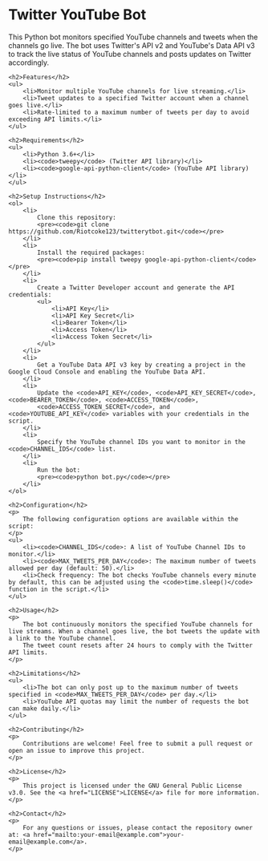<!DOCTYPE html>
<html lang="en">
<head>
    <meta charset="UTF-8">
    <meta name="viewport" content="width=device-width, initial-scale=1.0">
    <title>Twitter YouTube Bot</title>
</head>
<body>
    <h1>Twitter YouTube Bot</h1>
    <p>
        This Python bot monitors specified YouTube channels and tweets when the channels go live.
        The bot uses Twitter's API v2 and YouTube's Data API v3 to track the live status of YouTube channels
        and posts updates on Twitter accordingly.
    </p>

    <h2>Features</h2>
    <ul>
        <li>Monitor multiple YouTube channels for live streaming.</li>
        <li>Tweet updates to a specified Twitter account when a channel goes live.</li>
        <li>Rate-limited to a maximum number of tweets per day to avoid exceeding API limits.</li>
    </ul>

    <h2>Requirements</h2>
    <ul>
        <li>Python 3.6+</li>
        <li><code>tweepy</code> (Twitter API library)</li>
        <li><code>google-api-python-client</code> (YouTube API library)</li>
    </ul>

    <h2>Setup Instructions</h2>
    <ol>
        <li>
            Clone this repository:
            <pre><code>git clone https://github.com/Riotcoke123/twitterytbot.git</code></pre>
        </li>
        <li>
            Install the required packages:
            <pre><code>pip install tweepy google-api-python-client</code></pre>
        </li>
        <li>
            Create a Twitter Developer account and generate the API credentials:
            <ul>
                <li>API Key</li>
                <li>API Key Secret</li>
                <li>Bearer Token</li>
                <li>Access Token</li>
                <li>Access Token Secret</li>
            </ul>
        </li>
        <li>
            Get a YouTube Data API v3 key by creating a project in the Google Cloud Console and enabling the YouTube Data API.
        </li>
        <li>
            Update the <code>API_KEY</code>, <code>API_KEY_SECRET</code>, <code>BEARER_TOKEN</code>, <code>ACCESS_TOKEN</code>, 
            <code>ACCESS_TOKEN_SECRET</code>, and <code>YOUTUBE_API_KEY</code> variables with your credentials in the script.
        </li>
        <li>
            Specify the YouTube channel IDs you want to monitor in the <code>CHANNEL_IDS</code> list.
        </li>
        <li>
            Run the bot:
            <pre><code>python bot.py</code></pre>
        </li>
    </ol>

    <h2>Configuration</h2>
    <p>
        The following configuration options are available within the script:
    </p>
    <ul>
        <li><code>CHANNEL_IDS</code>: A list of YouTube Channel IDs to monitor.</li>
        <li><code>MAX_TWEETS_PER_DAY</code>: The maximum number of tweets allowed per day (default: 50).</li>
        <li>Check frequency: The bot checks YouTube channels every minute by default, this can be adjusted using the <code>time.sleep()</code> function in the script.</li>
    </ul>

    <h2>Usage</h2>
    <p>
        The bot continuously monitors the specified YouTube channels for live streams. When a channel goes live, the bot tweets the update with a link to the YouTube channel.
        The tweet count resets after 24 hours to comply with the Twitter API limits.
    </p>

    <h2>Limitations</h2>
    <ul>
        <li>The bot can only post up to the maximum number of tweets specified in <code>MAX_TWEETS_PER_DAY</code> per day.</li>
        <li>YouTube API quotas may limit the number of requests the bot can make daily.</li>
    </ul>

    <h2>Contributing</h2>
    <p>
        Contributions are welcome! Feel free to submit a pull request or open an issue to improve this project.
    </p>

    <h2>License</h2>
    <p>
        This project is licensed under the GNU General Public License v3.0. See the <a href="LICENSE">LICENSE</a> file for more information.
    </p>

    <h2>Contact</h2>
    <p>
        For any questions or issues, please contact the repository owner at: <a href="mailto:your-email@example.com">your-email@example.com</a>.
    </p>
</body>
</html>
